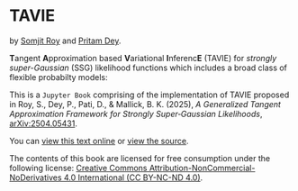 # TAVIE

by [Somjit Roy](https://roy-sr-007.github.io/) and [Pritam Dey](https://pritamdey.github.io/).

**T**angent **A**pproximation based **V**ariational **I**nferenc**E** (TAVIE) for *strongly super-Gaussian* (SSG) likelihood functions which includes a broad class of flexible probabilty models: 

This is a `Jupyter Book` comprising of the implementation of TAVIE proposed in Roy, S., Dey, P., Pati, D., & Mallick, B. K. (2025), *A Generalized Tangent Approximation Framework for Strongly Super‑Gaussian Likelihoods*, [arXiv:2504.05431][TAVIE].

You can [view this text online][ghpages] or [view the source][source].

[TAVIE]: https://arxiv.org/abs/2504.05431
[ghpages]: https://roy-sr-007.github.io/TAVIE_JupyterBook
[source]: https://github.com/Roy-SR-007/TAVIE_JupyterBook

The contents of this book are licensed for free consumption under the following license:
[Creative Commons Attribution-NonCommercial-NoDerivatives 4.0 International (CC BY-NC-ND 4.0)](https://creativecommons.org/licenses/by-nc-nd/4.0/).
